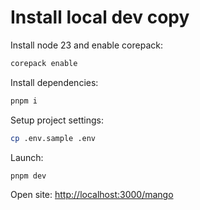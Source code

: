 # Install local dev copy

Install node 23 and enable corepack:

```sh
corepack enable
```

Install dependencies:

```sh
pnpm i
```

Setup project settings:

```sh
cp .env.sample .env
```

Launch:

```sh
pnpm dev
```

Open site: <http://localhost:3000/mango>

